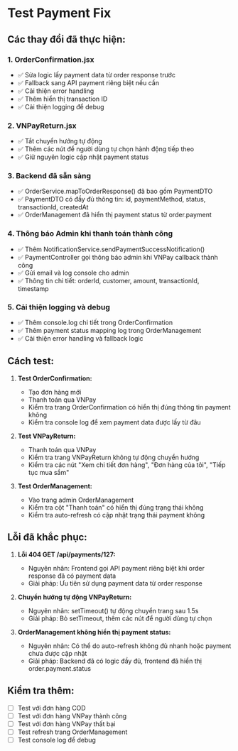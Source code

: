 # Test Payment Fix

## Các thay đổi đã thực hiện:

### 1. OrderConfirmation.jsx
- ✅ Sửa logic lấy payment data từ order response trước
- ✅ Fallback sang API payment riêng biệt nếu cần
- ✅ Cải thiện error handling
- ✅ Thêm hiển thị transaction ID
- ✅ Cải thiện logging để debug

### 2. VNPayReturn.jsx
- ✅ Tắt chuyển hướng tự động
- ✅ Thêm các nút để người dùng tự chọn hành động tiếp theo
- ✅ Giữ nguyên logic cập nhật payment status

### 3. Backend đã sẵn sàng
- ✅ OrderService.mapToOrderResponse() đã bao gồm PaymentDTO
- ✅ PaymentDTO có đầy đủ thông tin: id, paymentMethod, status, transactionId, createdAt
- ✅ OrderManagement đã hiển thị payment status từ order.payment

### 4. Thông báo Admin khi thanh toán thành công
- ✅ Thêm NotificationService.sendPaymentSuccessNotification()
- ✅ PaymentController gọi thông báo admin khi VNPay callback thành công
- ✅ Gửi email và log console cho admin
- ✅ Thông tin chi tiết: orderId, customer, amount, transactionId, timestamp

### 5. Cải thiện logging và debug
- ✅ Thêm console.log chi tiết trong OrderConfirmation
- ✅ Thêm payment status mapping log trong OrderManagement
- ✅ Cải thiện error handling và fallback logic

## Cách test:

1. **Test OrderConfirmation:**
   - Tạo đơn hàng mới
   - Thanh toán qua VNPay
   - Kiểm tra trang OrderConfirmation có hiển thị đúng thông tin payment không
   - Kiểm tra console log để xem payment data được lấy từ đâu

2. **Test VNPayReturn:**
   - Thanh toán qua VNPay
   - Kiểm tra trang VNPayReturn không tự động chuyển hướng
   - Kiểm tra các nút "Xem chi tiết đơn hàng", "Đơn hàng của tôi", "Tiếp tục mua sắm"

3. **Test OrderManagement:**
   - Vào trang admin OrderManagement
   - Kiểm tra cột "Thanh toán" có hiển thị đúng trạng thái không
   - Kiểm tra auto-refresh có cập nhật trạng thái payment không

## Lỗi đã khắc phục:

1. **Lỗi 404 GET /api/payments/127:**
   - Nguyên nhân: Frontend gọi API payment riêng biệt khi order response đã có payment data
   - Giải pháp: Ưu tiên sử dụng payment data từ order response

2. **Chuyển hướng tự động VNPayReturn:**
   - Nguyên nhân: setTimeout() tự động chuyển trang sau 1.5s
   - Giải pháp: Bỏ setTimeout, thêm các nút để người dùng tự chọn

3. **OrderManagement không hiển thị payment status:**
   - Nguyên nhân: Có thể do auto-refresh không đủ nhanh hoặc payment chưa được cập nhật
   - Giải pháp: Backend đã có logic đầy đủ, frontend đã hiển thị order.payment.status

## Kiểm tra thêm:

- [ ] Test với đơn hàng COD
- [ ] Test với đơn hàng VNPay thành công
- [ ] Test với đơn hàng VNPay thất bại
- [ ] Test refresh trang OrderManagement
- [ ] Test console log để debug
